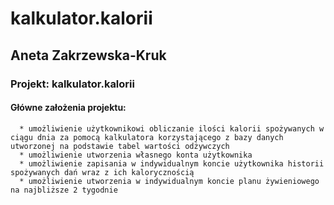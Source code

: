 # kalkulator.kalorii
## Aneta Zakrzewska-Kruk
### Projekt: kalkulator.kalorii 
#### Główne założenia projektu:
      * umożliwienie użytkownikowi obliczanie ilości kalorii spożywanych w ciągu dnia za pomocą kalkulatora korzystającego z bazy danych utworzonej na podstawie tabel wartości odżywczych
      * umożliwienie utworzenia własnego konta użytkownika
      * umożliwienie zapisania w indywidualnym koncie użytkownika historii spożywanych dań wraz z ich kalorycznością
      * umożliwienie utworzenia w indywidualnym koncie planu żywieniowego na najbliższe 2 tygodnie

